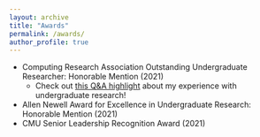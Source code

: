 ```yaml
---
layout: archive
title: "Awards"
permalink: /awards/
author_profile: true
---
```


* Computing Research Association Outstanding Undergraduate Researcher: Honorable Mention (2021)
    * Check out [this Q&A highlight](https://conquer.cra.org/undergrad-research-highlights/gluttonous-algorithm-feeds-research-growth) about my experience with undergraduate research!
* Allen Newell Award for Excellence in Undergraduate Research: Honorable Mention (2021)
* CMU Senior Leadership Recognition Award (2021)